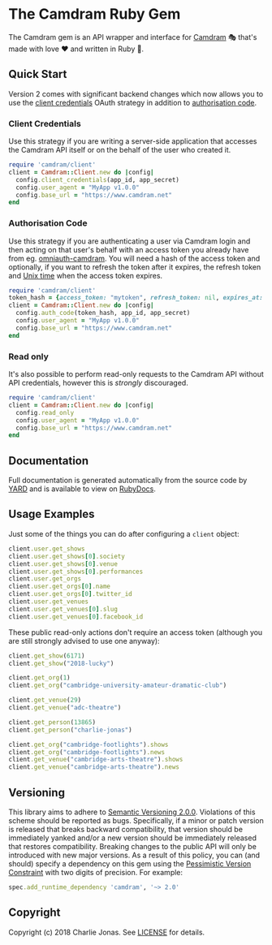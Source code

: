 # The Camdram Ruby Gem
The Camdram gem is an API wrapper and interface for [Camdram](https://www.camdram.net) 🎭 that's made with love ❤️ and written in Ruby 💎.

## Quick Start
Version 2 comes with significant backend changes which now allows you to use the [client credentials](http://tools.ietf.org/html/draft-ietf-oauth-v2-15#section-4.4) OAuth strategy in addition to [authorisation code](http://tools.ietf.org/html/draft-ietf-oauth-v2-15#section-4.1).

### Client Credentials
Use this strategy if you are writing a server-side application that accesses the Camdram API itself or on the behalf of the user who created it.

```ruby
require 'camdram/client'
client = Camdram::Client.new do |config|
  config.client_credentials(app_id, app_secret)
  config.user_agent = "MyApp v1.0.0"
  config.base_url = "https://www.camdram.net"
end
```

### Authorisation Code
Use this strategy if you are authenticating a user via Camdram login and then acting on that user's behalf with an access token you already have from eg. [omniauth-camdram](https://github.com/camdram/omniauth-camdram).
You will need a hash of the access token and optionally, if you want to refresh the token after it expires, the refresh token and [Unix time](https://en.wikipedia.org/wiki/Unix_time) when the access token expires.

```ruby
require 'camdram/client'
token_hash = {access_token: "mytoken", refresh_token: nil, expires_at: nil}
client = Camdram::Client.new do |config|
  config.auth_code(token_hash, app_id, app_secret)
  config.user_agent = "MyApp v1.0.0"
  config.base_url = "https://www.camdram.net"
end
```

### Read only
It's also possible to perform read-only requests to the Camdram API without API credentials, however this is *strongly* discouraged.

```ruby
require 'camdram/client'
client = Camdram::Client.new do |config|
  config.read_only
  config.user_agent = "MyApp v1.0.0"
  config.base_url = "https://www.camdram.net"
end
```

## Documentation
Full documentation is generated automatically from the source code by [YARD](https://yardoc.org) and is available to view on
[RubyDocs](https://www.rubydoc.info/gems/camdram).

## Usage Examples
Just some of the things you can do after configuring a `client` object:
```ruby
client.user.get_shows
client.user.get_shows[0].society
client.user.get_shows[0].venue
client.user.get_shows[0].performances
client.user.get_orgs
client.user.get_orgs[0].name
client.user.get_orgs[0].twitter_id
client.user.get_venues
client.user.get_venues[0].slug
client.user.get_venues[0].facebook_id
```

These public read-only actions don't require an access token (although you are still strongly advised to use one anyway):
```ruby
client.get_show(6171)
client.get_show("2018-lucky")

client.get_org(1)
client.get_org("cambridge-university-amateur-dramatic-club")

client.get_venue(29)
client.get_venue("adc-theatre")

client.get_person(13865)
client.get_person("charlie-jonas")

client.get_org("cambridge-footlights").shows
client.get_org("cambridge-footlights").news
client.get_venue("cambridge-arts-theatre").shows
client.get_venue("cambridge-arts-theatre").news
```

## Versioning
This library aims to adhere to [Semantic Versioning 2.0.0](http://semver.org/).
Violations of this scheme should be reported as bugs.
Specifically, if a minor or patch version is released that breaks backward compatibility,
that version should be immediately yanked and/or a new version should be immediately released that restores compatibility.
Breaking changes to the public API will only be introduced with new major versions.
As a result of this policy, you can (and should) specify a dependency on this gem using the
[Pessimistic Version Constraint](http://guides.rubygems.org/patterns/#pessimistic-version-constraint) with two digits of precision.
For example:
```ruby
spec.add_runtime_dependency 'camdram', '~> 2.0'
```

## Copyright
Copyright (c) 2018 Charlie Jonas.
See [LICENSE](LICENSE) for details.
